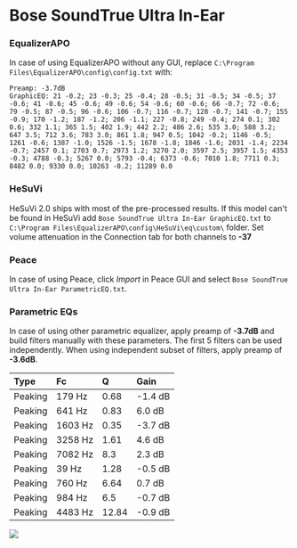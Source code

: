 # Bose SoundTrue Ultra In-Ear

### EqualizerAPO
In case of using EqualizerAPO without any GUI, replace `C:\Program Files\EqualizerAPO\config\config.txt`
with:
```
Preamp: -3.7dB
GraphicEQ: 21 -0.2; 23 -0.3; 25 -0.4; 28 -0.5; 31 -0.5; 34 -0.5; 37 -0.6; 41 -0.6; 45 -0.6; 49 -0.6; 54 -0.6; 60 -0.6; 66 -0.7; 72 -0.6; 79 -0.5; 87 -0.5; 96 -0.6; 106 -0.7; 116 -0.7; 128 -0.7; 141 -0.7; 155 -0.9; 170 -1.2; 187 -1.2; 206 -1.1; 227 -0.8; 249 -0.4; 274 0.1; 302 0.6; 332 1.1; 365 1.5; 402 1.9; 442 2.2; 486 2.6; 535 3.0; 588 3.2; 647 3.5; 712 3.6; 783 3.0; 861 1.8; 947 0.5; 1042 -0.2; 1146 -0.5; 1261 -0.6; 1387 -1.0; 1526 -1.5; 1678 -1.8; 1846 -1.6; 2031 -1.4; 2234 -0.7; 2457 0.1; 2703 0.7; 2973 1.2; 3270 2.0; 3597 2.5; 3957 1.5; 4353 -0.3; 4788 -0.3; 5267 0.0; 5793 -0.4; 6373 -0.6; 7010 1.8; 7711 0.3; 8482 0.0; 9330 0.0; 10263 -0.2; 11289 0.0
```

### HeSuVi
HeSuVi 2.0 ships with most of the pre-processed results. If this model can't be found in HeSuVi add
`Bose SoundTrue Ultra In-Ear GraphicEQ.txt` to `C:\Program Files\EqualizerAPO\config\HeSuVi\eq\custom\` folder.
Set volume attenuation in the Connection tab for both channels to **-37**

### Peace
In case of using Peace, click *Import* in Peace GUI and select `Bose SoundTrue Ultra In-Ear ParametricEQ.txt`.

### Parametric EQs
In case of using other parametric equalizer, apply preamp of **-3.7dB** and build filters manually
with these parameters. The first 5 filters can be used independently.
When using independent subset of filters, apply preamp of **-3.6dB**.

| Type    | Fc      |     Q | Gain    |
|:--------|:--------|:------|:--------|
| Peaking | 179 Hz  |  0.68 | -1.4 dB |
| Peaking | 641 Hz  |  0.83 | 6.0 dB  |
| Peaking | 1603 Hz |  0.35 | -3.7 dB |
| Peaking | 3258 Hz |  1.61 | 4.6 dB  |
| Peaking | 7082 Hz |  8.3  | 2.3 dB  |
| Peaking | 39 Hz   |  1.28 | -0.5 dB |
| Peaking | 760 Hz  |  6.64 | 0.7 dB  |
| Peaking | 984 Hz  |  6.5  | -0.7 dB |
| Peaking | 4483 Hz | 12.84 | -0.9 dB |

![](https://raw.githubusercontent.com/jaakkopasanen/AutoEq/master/results/rtings/sbaf-serious/Bose%20SoundTrue%20Ultra%20In-Ear/Bose%20SoundTrue%20Ultra%20In-Ear.png)